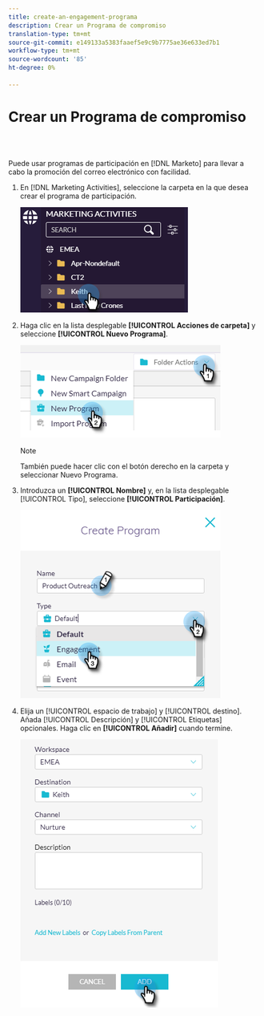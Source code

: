 ```yaml
---
title: create-an-engagement-programa
description: Crear un Programa de compromiso
translation-type: tm+mt
source-git-commit: e149133a5383faaef5e9c9b7775ae36e633ed7b1
workflow-type: tm+mt
source-wordcount: '85'
ht-degree: 0%

---
```



# Crear un Programa de compromiso

<br> 

Puede usar programas de participación en [!DNL Marketo] para llevar a cabo la promoción del correo electrónico con facilidad.

1. En [!DNL Marketing Activities], seleccione la carpeta en la que desea crear el programa de participación.

   ![Imagen uno](/help/sky/assets/engagement-programs/create-an-engagement-program/create-an-engagement-program-1.png)

1. Haga clic en la lista desplegable **[!UICONTROL Acciones de carpeta]** y seleccione **[!UICONTROL Nuevo Programa]**.

   ![Imagen dos](/help/sky/assets/engagement-programs/create-an-engagement-program/create-an-engagement-program-2.png)

   >[!NOTE]
   >
   >También puede hacer clic con el botón derecho en la carpeta y seleccionar Nuevo Programa.

1. Introduzca un **[!UICONTROL Nombre]** y, en la lista desplegable [!UICONTROL Tipo], seleccione **[!UICONTROL Participación]**.

   ![Imagen tres](/help/sky/assets/engagement-programs/create-an-engagement-program/create-an-engagement-program-3.png)

1. Elija un [!UICONTROL espacio de trabajo] y [!UICONTROL destino]. Añada [!UICONTROL Descripción] y [!UICONTROL Etiquetas] opcionales. Haga clic en **[!UICONTROL Añadir]** cuando termine.

   ![Imagen Cuatro](/help/sky/assets/engagement-programs/create-an-engagement-program/create-an-engagement-program-4.png)
